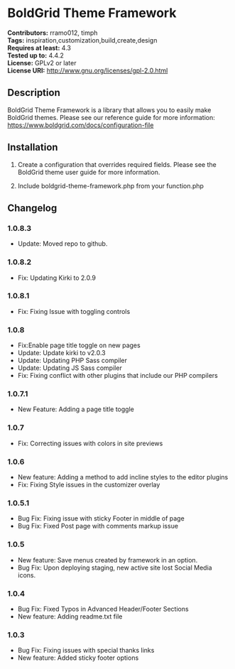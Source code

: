 # BoldGrid Theme Framework #
**Contributors:** rramo012, timph  
**Tags:** inspiration,customization,build,create,design  
**Requires at least:** 4.3  
**Tested up to:** 4.4.2  
**License:** GPLv2 or later  
**License URI:** http://www.gnu.org/licenses/gpl-2.0.html  

## Description ##

BoldGrid Theme Framework is a library that allows you to easily make BoldGrid themes. 
Please see our reference guide for more information: https://www.boldgrid.com/docs/configuration-file  

## Installation ##

1. Create a configuration that overrides required fields. Please see the BoldGrid theme 
user guide for more information. 

1. Include boldgrid-theme-framework.php from your function.php

## Changelog ##

### 1.0.8.3 ###
* Update: Moved repo to github.

### 1.0.8.2 ###
* Fix: Updating Kirki to 2.0.9

### 1.0.8.1 ###
* Fix: Fixing Issue with toggling controls

### 1.0.8 ###
* Fix:Enable page title toggle on new pages	
* Update: Update kirki to v2.0.3
* Update: Updating PHP Sass compiler
* Update: Updating JS Sass compiler
* Fix: Fixing conflict with other plugins that include our PHP compilers

### 1.0.7.1 ###
* New Feature: Adding a page title toggle

### 1.0.7 ###
* Fix: Correcting issues with colors in site previews

### 1.0.6 ###
* New feature: Adding a method to add incline styles to the editor plugins
* Fix: Fixing Style issues in the customizer overlay

### 1.0.5.1 ###
* Bug Fix: Fixing issue with sticky Footer in middle of page
* Bug Fix: Fixed Post page with comments markup issue

### 1.0.5 ###
* New feature: Save menus created by framework in an option.
* Bug Fix: Upon deploying staging, new active site lost Social Media icons.

### 1.0.4 ###
* Bug Fix: Fixed Typos in Advanced Header/Footer Sections
* New feature: Adding readme.txt file

### 1.0.3 ###
* Bug Fix: Fixing issues with special thanks links
* New feature: Added sticky footer options